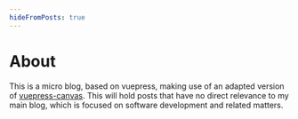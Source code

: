 ```yaml
---
hideFromPosts: true
---
```


# About

This is a micro blog, based on vuepress, making use of an adapted version of [vuepress-canvas](https://github.com/whoan/vuepress-canvas). This will hold posts that have no direct relevance to my main blog, which is focused on software development and related matters.